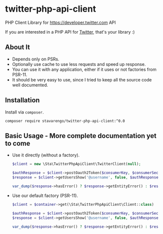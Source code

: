 # twitter-php-api-client
PHP Client Library for https://developer.twitter.com API

If you are interested in a PHP API for [Twitter](https://developer.twitter.com), that's your library :)

## About It
 
- Depends only on PSRs.
- Optionally use cache to use less requests and speed up response.
- You can use it with any application, either if it uses or not factories from PSR-11.
- It should be very easy to use, since I tried to keep all the source code well documented.
 
## Installation
Install via `composer`.

```
composer require stavarengo/twitter-php-api-client:^0.0
```

## Basic Usage - More complete documentation yet to come

- Use it directly (without a factory).
  ```php
  $client = new \Sta\TwitterPhpApiClient\TwitterClient(null);

  $authResponse = $client->postOauth2Token($consumerKey, $consumerSecret);
  $response = $client->getUsersShow('@username', false, $authResponse->getEntityBearerToken());
  
  var_dump($response->hasError() ? $response->getEntityError() : $response->getEntityUser());
  ```

- Use our default factory (PSR-11).
  ```php
  $client = $container->get(\Sta\TwitterPhpApiClient\Client::class)
  
  $authResponse = $client->postOauth2Token($consumerKey, $consumerSecret);
  $response = $client->getUsersShow('@username', false, $authResponse->getEntityBearerToken());
  
  var_dump($response->hasError() ? $response->getEntityError() : $response->getEntityUser());
  ```

